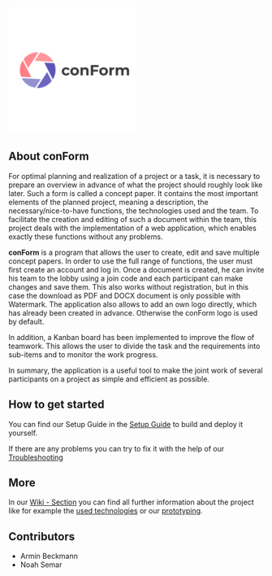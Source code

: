 <p align="left"><img src="./resources/assets/conForm_logo.png" width="250"></a></p>


## About conForm

For optimal planning and realization of a project or a task, it is necessary to prepare an overview in advance  of what the project should roughly look  like later. Such a form is called a concept paper. It contains the most important elements of the planned project, meaning a description, the necessary/nice-to-have functions, the technologies used and the team. To facilitate the creation and editing of such a document within the team, this project deals with the implementation of a web application, which enables exactly these functions without any problems.

**conForm** is a program that allows the user to create, edit and save multiple concept papers. In order to use the full range of functions, the user must first create an account and log in. Once a document is created, he can invite his team to the lobby using a join code and each participant can make changes and save them. This also works without registration, but in this case the download as PDF and DOCX document is only possible with Watermark. The application also allows  to add an own logo directly, which has already been created in advance. Otherwise the conForm logo is used by default.

In addition, a Kanban board has been implemented to improve the flow of teamwork. This allows the user to divide the task and the requirements into sub-items and to monitor the work progress.

In summary, the application is a useful tool to make the joint work of several participants on a project as simple and efficient as possible.

## How to get started

You can find our Setup Guide in the [Setup Guide](https://github.com/BeckmannArmin/laravel-conForm/wiki) to build and deploy it yourself.

If there are any problems you can try to fix it with the help of our [Troubleshooting](https://github.com/BeckmannArmin/laravel-conForm/wiki/Troubleshoot)

## More

In our [Wiki - Section](https://github.com/BeckmannArmin/laravel-conForm/wiki) you can find all further information about the project like for example the [used technologies](https://github.com/BeckmannArmin/laravel-conForm/wiki/Used-technologies) or our [prototyping](https://github.com/BeckmannArmin/laravel-conForm/wiki/Prototyping). 

## Contributors

- Armin Beckmann
- Noah Semar
